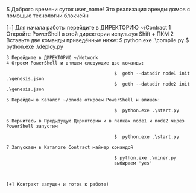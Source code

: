 $ Доброго времени суток user_name!
Это реализация аренды домов с помощью технологии блокчейн 

[+] Для начала работы перейдите в ДИРЕКТОРИЮ    ~/Contract
    1 Откройте PowerShell в этой директории испульзуя Shift + ПКМ
    2 Вставьте две команды приведённые ниже: 
                                            $  python.exe .\compile.py
                                            $  python.exe .\deploy.py
                                            
    3 Перейдите в ДИРЕКТОРИЮ ~/Network 
    4 Отроем PowerShell и впишем следующие две команды: 
    
                                            $  geth --datadir node1 init .\genesis.json 
                                            $  geth --datadir node2 init .\genesis.json 
                                            
    5 Перейдём в Каталог ~/bnode откроем PowerShell и впишем:
    
                                            $  python.exe .\start.py
    
    6 Вернитесь в Предыдущую Дерикторию и в папках node1 и node2 через PowerShell запустим 
    
                                            $  python.exe .\start.py
                                            
    7 Запускаем в Каталоге Contract майнер командой 
    
                                            $ python.exe .\miner.py
                                            выбираем 'yes'
                                            
    
    
    [+] Контракт запущен и готов к работе!
    
